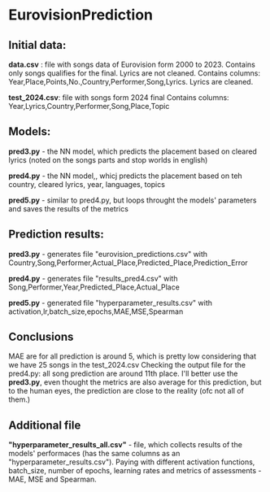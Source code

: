 # EurovisionPrediction


## Initial data: 
**data.csv** : file with songs data of Eurovision form 2000 to 2023. Contains only songs qualifies for the final.  Lyrics are not cleaned.
Contains columns: Year,Place,Points,No.,Country,Performer,Song,Lyrics. Lyrics are cleaned. 

**test_2024.csv**: file with songs form 2024 final
Contains columns: Year,Lyrics,Country,Performer,Song,Place,Topic

## Models: 
**pred3.py** - the NN model, which predicts the placement based on cleared lyrics (noted on the songs parts and stop worlds in english)

**pred4.py** - the NN model,, whicj predicts the placement based on teh country, cleared lyrics, year, languages, topics

**pred5.py** - similar to pred4.py, but loops throught the models' parameters and saves the results of the metrics

## Prediction results: 
**pred3.py** - generates file "eurovision_predictions.csv" with Country,Song,Performer,Actual_Place,Predicted_Place,Prediction_Error

**pred4.py** - generates file "results_pred4.csv" with Song,Performer,Year,Predicted_Place,Actual_Place

**pred5.py** - generated file "hyperparameter_results.csv" with activation,lr,batch_size,epochs,MAE,MSE,Spearman


## Conclusions
MAE are for all prediction is around 5, which is pretty low considering that we have 25 songs in the test_2024.csv
Checking the output file for the pred4.py: all song prediction are around 11th place. 
I'll better use the **pred3.py**, even thought the metrics are also average for this prediction, but to the human eyes, the prediction are close to the reality (ofc not all of them.)

## Additional file
**"hyperparameter_results_all.csv"** - file, which collects results of the models' performaces (has the same columns as an "hyperparameter_results.csv").
Paying with different activation functions, batch_size, number of epochs, learning rates and metrics of assessments - MAE, MSE and Spearman.
